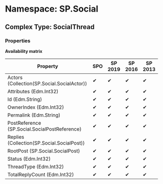# Namespace: SP.Social

## Complex Type: SocialThread

### Properties

**Availability matrix**

Property | SPO | SP 2019 | SP 2016 | SP 2013
----------|-----|---------|---------|--------
Actors (Collection(SP.Social.SocialActor)) | ✔ | ✔ | ✔ | ✔
Attributes (Edm.Int32) | ✔ | ✔ | ✔ | ✔
Id (Edm.String) | ✔ | ✔ | ✔ | ✔
OwnerIndex (Edm.Int32) | ✔ | ✔ | ✔ | ✔
Permalink (Edm.String) | ✔ | ✔ | ✔ | ✔
PostReference (SP.Social.SocialPostReference) | ✔ | ✔ | ✔ | ✔
Replies (Collection(SP.Social.SocialPost)) | ✔ | ✔ | ✔ | ✔
RootPost (SP.Social.SocialPost) | ✔ | ✔ | ✔ | ✔
Status (Edm.Int32) | ✔ | ✔ | ✔ | ✔
ThreadType (Edm.Int32) | ✔ | ✔ | ✔ | ✔
TotalReplyCount (Edm.Int32) | ✔ | ✔ | ✔ | ✔
